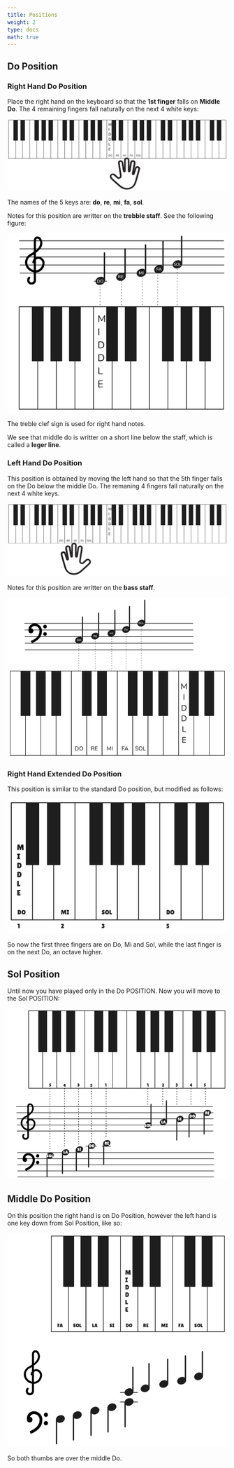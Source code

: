```yaml
---
title: Positions
weight: 2
type: docs
math: true
---
```


## Do Position

### Right Hand Do Position

Place the right hand on the keyboard so that the **1st finger** falls on **Middle Do**. The $4$ remaining fingers fall naturally on the next $4$ white keys:

![Right Hand Do Position](./assets/right_hand_c_position.png)

The names of the $5$ keys are: **do**, **re**, **mi**, **fa**, **sol**.

Notes for this position are writter on the **trebble staff**. See the following figure:

![Right Hand Do Position Score](./assets/right_hand_c_position_score.png)

The treble clef sign is used for right hand notes.

We see that middle do is writter on a short line below the staff, which is called a **leger line**.

### Left Hand Do Position

This position is obtained by moving the left hand so that the $5$th finger falls on the Do below the middle Do. The remaning $4$ fingers fall naturally on the next $4$ white keys.

![Left Hand Do Position](./assets/left_hand_c_position.png)

Notes for this position are writter on the **bass staff**.

![Left Hand Do Position Score](./assets/left_hand_c_position_score.png)

### Right Hand Extended Do Position

This position is similar to the standard Do position, but modified as follows:

![Extended Do Position](./assets/extended_do_position.png)

So now the first three fingers are on Do, Mi and Sol, while the last finger is on the next Do, an octave higher.

## Sol Position

Until now you have played only in the Do POSITION. Now you will move to the Sol POSITION:

![Sol Position Score](./assets/g_position.png)

## Middle Do Position

On this position the right hand is on Do Position, however the left hand is one key down from Sol Position, like so:

![Middle Do Position](./assets/middle_do_position.png)

So both thumbs are over the middle Do.
